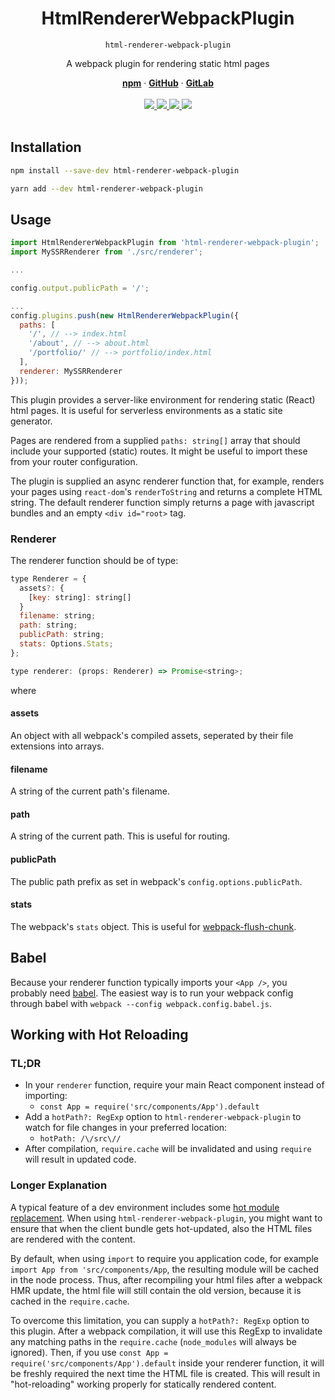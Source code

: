 <div align="center">
  <h1 align="center">HtmlRendererWebpackPlugin</h1>
  <code>html-renderer-webpack-plugin</code>
  <br/>
  <p>A webpack plugin for rendering static html pages</p>
  <a href="https://www.npmjs.com/package/html-renderer-webpack-plugin"><strong>npm</strong></a> ·
  <a href="https://github.com/iiroj/html-renderer-webpack-plugin"><strong>GitHub</strong></a> ·
  <a href="https://www.gitlab.com/iiroj/html-renderer-webpack-plugin"><strong>GitLab</strong></a>
  <br/>
  <br/>
  <a href="https://www.npmjs.com/package/html-renderer-webpack-plugin">
    <img src="https://img.shields.io/npm/v/html-renderer-webpack-plugin.svg">
  </a>
  <a href="https://github.com/iiroj/html-renderer-webpack-plugin">
    <img src="https://img.shields.io/github/languages/code-size/iiroj/html-renderer-webpack-plugin.svg">
  </a>
  <a href="https://github.com/iiroj/html-renderer-webpack-plugin/blob/master/package.json">
    <img src="https://img.shields.io/david/iiroj/html-renderer-webpack-plugin.svg">
  </a>
  <a href="https://github.com/iiroj/html-renderer-webpack-plugin/blob/master/package.json">
    <img src="https://img.shields.io/david/dev/iiroj/html-renderer-webpack-plugin.svg">
  </a>
  <br/>
  <br/>
</div>

## Installation

```bash
npm install --save-dev html-renderer-webpack-plugin
```

```bash
yarn add --dev html-renderer-webpack-plugin
```

## Usage

```javascript
import HtmlRendererWebpackPlugin from 'html-renderer-webpack-plugin';
import MySSRRenderer from './src/renderer';

...

config.output.publicPath = '/';

...
config.plugins.push(new HtmlRendererWebpackPlugin({
  paths: [
    '/', // --> index.html
    '/about', // --> about.html
    '/portfolio/' // --> portfolio/index.html
  ],
  renderer: MySSRRenderer
}));
```

This plugin provides a server-like environment for rendering static (React) html pages. It is useful for serverless environments as a static site generator.

Pages are rendered from a supplied `paths: string[]` array that should include your supported (static) routes. It might be useful to import these from your router configuration.

The plugin is supplied an async renderer function that, for example, renders your pages using `react-dom`'s `renderToString` and returns a complete HTML string. The default renderer function simply returns a page with javascript bundles and an empty `<div id="root>` tag.

### Renderer

The renderer function should be of type:

```javascript
type Renderer = {
  assets?: {
    [key: string]: string[]
  }
  filename: string;
  path: string;
  publicPath: string;
  stats: Options.Stats;
};

type renderer: (props: Renderer) => Promise<string>;
```

where

#### assets

An object with all webpack's compiled assets, seperated by their file extensions into arrays.

#### filename

A string of the current path's filename.

#### path

A string of the current path. This is useful for routing.

#### publicPath

The public path prefix as set in webpack's `config.options.publicPath`.

#### stats

The webpack's `stats` object. This is useful for [webpack-flush-chunk](https://github.com/faceyspacey/webpack-flush-chunks).

## Babel

Because your renderer function typically imports your `<App />`, you probably need [babel](https://babeljs.io/). The easiest way is to run your webpack config through babel with `webpack --config webpack.config.babel.js`.

## Working with Hot Reloading

### TL;DR

* In your `renderer` function, require your main React component instead of importing:
  - `const App = require('src/components/App').default`
* Add a `hotPath?: RegExp` option to `html-renderer-webpack-plugin` to watch for file changes in your preferred location:
  - `hotPath: /\/src\//`
* After compilation, `require.cache` will be invalidated and using `require` will result in updated code.

### Longer Explanation

A typical feature of a dev environment includes some [hot module replacement](https://webpack.js.org/concepts/hot-module-replacement/). When using `html-renderer-webpack-plugin`, you might want to ensure that when the client bundle gets hot-updated, also the HTML files are rendered with the content.

By default, when using `import` to require you application code, for example `import App from 'src/components/App`, the resulting module will be cached in the node process. Thus, after recompiling your html files after a webpack HMR update, the html file will still contain the old version, because it is cached in the `require.cache`.

To overcome this limitation, you can supply a `hotPath?: RegExp` option to this plugin. After a webpack compilation, it will use this RegExp to invalidate any matching paths in the `require.cache` (`node_modules` will always be ignored). Then, if you use `const App = require('src/components/App').default` inside your renderer function, it will be freshly required the next time the HTML file is created. This will result in "hot-reloading" working properly for statically rendered content.
